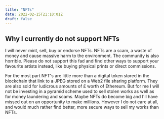```yaml
---
title: "NFTs"
date: 2022-02-15T21:10:01Z
draft: false
---
```


## Why I currently do not support NFTs

I will never mint, sell, buy or endorse NFTs. NFTs are a scam, a waste of money and cause massive harm to the environment. The community is also horrible. Please do not support this fad and find other ways to support your favourite artists instead, like buying physical prints or direct commissions.

For the most part NFT's are little more than a digital token stored in the blockchain that link to a JPEG stored on a Web2 file sharing platform. They are also sold for ludicrous amounts of £ worth of Ethereum. But for me I will not be investing in a pyramid scheme used to sell stolen works as well as for money laundering and scams. Maybe NFTs do become big and I'll have missed out on an opportunity to make millions. However I do not care at all, and would much rather find better, more secure ways to sell my works than NFTs.
